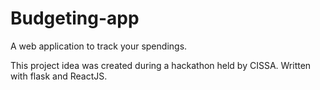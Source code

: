 # Budgeting-app
A web application to track your spendings.

This project idea was created during a hackathon held by CISSA. 
Written with flask and ReactJS. 
